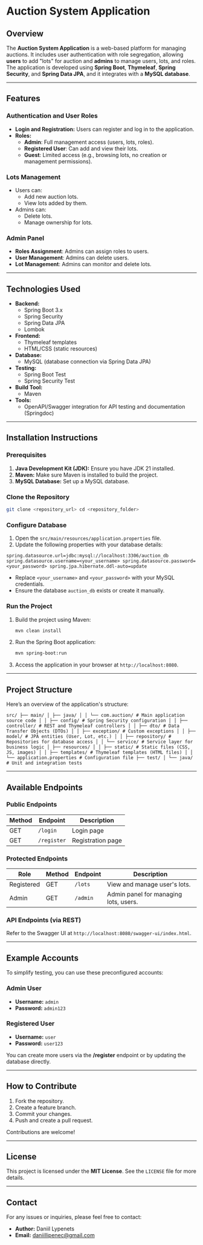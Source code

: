 # Auction System Application

## Overview

The **Auction System Application** is a web-based platform for managing auctions. It includes user authentication with role segregation, allowing **users** to add "lots" for auction and **admins** to manage users, lots, and roles. The application is developed using **Spring Boot**, **Thymeleaf**, **Spring Security**, and **Spring Data JPA**, and it integrates with a **MySQL database**.

---

## Features

### Authentication and User Roles
- **Login and Registration:** Users can register and log in to the application.
- **Roles:**
    - **Admin**: Full management access (users, lots, roles).
    - **Registered User**: Can add and view their lots.
    - **Guest**: Limited access (e.g., browsing lots, no creation or management permissions).

### Lots Management
- Users can:
    - Add new auction lots.
    - View lots added by them.
- Admins can:
    - Delete lots.
    - Manage ownership for lots.

### Admin Panel
- **Roles Assignment**: Admins can assign roles to users.
- **User Management**: Admins can delete users.
- **Lot Management**: Admins can monitor and delete lots.

---

## Technologies Used

- **Backend:**
    - Spring Boot 3.x
    - Spring Security
    - Spring Data JPA
    - Lombok
- **Frontend:**
    - Thymeleaf templates
    - HTML/CSS (static resources)
- **Database:**
    - MySQL (database connection via Spring Data JPA)
- **Testing:**
    - Spring Boot Test
    - Spring Security Test
- **Build Tool:**
    - Maven
- **Tools:**
    - OpenAPI/Swagger integration for API testing and documentation (Springdoc)

---

## Installation Instructions

### Prerequisites
1. **Java Development Kit (JDK):** Ensure you have JDK 21 installed.
2. **Maven:** Make sure Maven is installed to build the project.
3. **MySQL Database:** Set up a MySQL database.

### Clone the Repository

```bash 
git clone <repository_url> cd <repository_folder>
```


### Configure Database
1. Open the `src/main/resources/application.properties` file.
2. Update the following properties with your database details:

```properties
spring.datasource.url=jdbc:mysql://localhost:3306/auction_db spring.datasource.username=<your_username> spring.datasource.password=<your_password> spring.jpa.hibernate.ddl-auto=update
```


- Replace `<your_username>` and `<your_password>` with your MySQL credentials.
- Ensure the database `auction_db` exists or create it manually.

### Run the Project
1. Build the project using Maven:
   ```bash
   mvn clean install
   ```
2. Run the Spring Boot application:
   ```bash
   mvn spring-boot:run
   ```
3. Access the application in your browser at `http://localhost:8080`.

---

## Project Structure

Here’s an overview of the application's structure:
```
src/ ├── main/ │ ├── java/ │ │ └── com.auction/ # Main application source code │ │ ├── config/ # Spring Security configuration │ │ ├── controller/ # REST and Thymeleaf controllers │ │ ├── dto/ # Data Transfer Objects (DTOs) │ │ ├── exception/ # Custom exceptions │ │ ├── model/ # JPA entities (User, Lot, etc.) │ │ ├── repository/ # Repositories for database access │ │ └── service/ # Service layer for business logic │ ├── resources/ │ │ ├── static/ # Static files (CSS, JS, images) │ │ ├── templates/ # Thymeleaf templates (HTML files) │ │ └── application.properties # Configuration file ├── test/ │ └── java/ # Unit and integration tests
```


---

## Available Endpoints

### Public Endpoints
| Method | Endpoint      | Description          |
|--------|---------------|----------------------|
| GET    | `/login`      | Login page           |
| GET    | `/register`   | Registration page    |

### Protected Endpoints
| Role       | Method | Endpoint                     | Description                           |
|------------|--------|------------------------------|---------------------------------------|
| Registered | GET    | `/lots`                     | View and manage user's lots.          |
| Admin      | GET    | `/admin`                    | Admin panel for managing lots, users. |

### API Endpoints (via REST)
Refer to the Swagger UI at `http://localhost:8080/swagger-ui/index.html`.

---

## Example Accounts

To simplify testing, you can use these preconfigured accounts:

### Admin User
- **Username:** `admin`
- **Password:** `admin123`

### Registered User
- **Username:** `user`
- **Password:** `user123`

You can create more users via the **/register** endpoint or by updating the database directly.

---

## How to Contribute

1. Fork the repository.
2. Create a feature branch.
3. Commit your changes.
4. Push and create a pull request.

Contributions are welcome!

---

## License

This project is licensed under the **MIT License**. See the `LICENSE` file for more details.

---

## Contact

For any issues or inquiries, please feel free to contact:

- **Author:** Daniil Lypenets
- **Email:** daniillipenec@gmail.com
